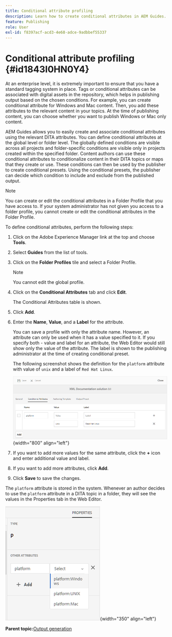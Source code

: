 ```yaml
---
title: Conditional attribute profiling
description: Learn how to create conditional attributes in AEM Guides. Use conditional attributes in the folder and global profiles to conditionalize your content.
feature: Publishing
role: User
exl-id: f8397acf-acd3-4e68-adce-9adbbef55337
---
```

# Conditional attribute profiling {#id1843I0HN0Y4}

At an enterprise level, it is extremely important to ensure that you have a standard tagging system in place. Tags or conditional attributes can be associated with digital assets in the repository, which helps in publishing output based on the chosen conditions. For example, you can create conditional attribute for Windows and Mac content. Then, you add these attributes to the relevant content in your topics. At the time of publishing content, you can choose whether you want to publish Windows or Mac only content.

AEM Guides allows you to easily create and associate conditional attributes using the relevant DITA attributes. You can define conditional attributes at the global level or folder level. The globally defined conditions are visible across all projects and folder-specific conditions are visible only in projects created within the specified folder. Content authors can use these conditional attributes to conditionalize content in their DITA topics or maps that they create or use. These conditions can then be used by the publisher to create conditional presets. Using the conditional presets, the publisher can decide which condition to include and exclude from the published output.

>[!NOTE]
>
> You can create or edit the conditional attributes in a Folder Profile that you have access to. If your system administrator has not given you access to a folder profile, you cannot create or edit the conditional attributes in the Folder Profile.

To define conditional attributes, perform the following steps:

1.  Click on the Adobe Experience Manager link at the top and choose **Tools**.

1.  Select **Guides** from the list of tools.

1.  Click on the **Folder Profiles** tile and select a Folder Profile.

    >[!NOTE]
    >
    > You cannot edit the global profile.

1.  Click on the **Conditional Attributes** tab and click **Edit**.

    The Conditional Attributes table is shown.

1.  Click **Add**.

1.  Enter the **Name**, **Value**, and a **Label** for the attribute.

    You can save a profile with only the attribute name. However, an attribute can only be used when it has a value specified to it. If you specify both - value and label for an attribute, the Web Editor would still show only the value of the attribute. The label is shown to the publishing administrator at the time of creating conditional preset.

    The following screenshot shows the definition for the `platform` attribute with value of `unix` and a label of `Red Hat Linux`.

    ![](images/add-profile.png){width="800" align="left"}

1.  If you want to add more values for the same attribute, click the **+** icon and enter additional value and label.

1.  If you want to add more attributes, click **Add**.

1.  Click **Save** to save the changes.


The `platform` attribute is stored in the system. Whenever an author decides to use the `platform` attribute in a DITA topic in a folder, they will see the values in the Properties tab in the Web Editor.

![](images/properties-tab.png){width="350" align="left"}

**Parent topic:**[Output generation](generate-output.md)
